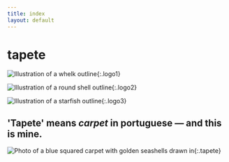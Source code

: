 ```yaml
---
title: index
layout: default
---
```


# tapete

![Illustration of a whelk outline]({{site.baseurl}}/assets/images/buzio.png "Whelk"){:.logo1}

![Illustration of a round shell outline]({{site.baseurl}}/assets/images/concha.png "Shell"){:.logo2}

![Illustration of a starfish outline]({{site.baseurl}}/assets/images/estrela.png "Starfish"){:.logo3}

## 'Tapete' means *carpet* in portuguese — and this is mine.

![Photo of a blue squared carpet with golden seashells drawn in]({{site.baseurl}}/assets/images/tapete.png "My bedroom carpet"){:.tapete}


